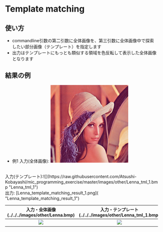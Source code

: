 # Template matching
## 使い方
* commandline引数の第二引数に全体画像を、第三引数に全体画像中で探索したい部分画像（テンプレート）を指定します
* 出力はテンプレートにもっとも類似する領域を色反転して表示した全体画像となります

## 結果の例
* 例1
入力(全体画像): ![Lenna.bmp](https://raw.githubusercontent.com/Atsushi-Kobayashi/mic_programming_exercise/master/images/other/Lenna.bmp "Lenna")
<br>
入力(テンプレート):![](https://raw.githubusercontent.com/Atsushi-Kobayashi/mic_programming_exercise/master/images/other/Lenna_tml_1.bmp "Lenna_tml_1")
<br>
出力: [Lenna_template_matching_result_1.png]( "Lenna_template_matching_result_1")
<br>

|入力・全体画像 (../../../images/other/Lenna.bmp)|入力・テンプレート (../../../images/other/Lenna_tml_1.bmp)|出力 (../../../images/results/Lenna_template_matching_1.png)|
|:---:|:---:|:---:|
|![](../../../images/other/Lenna.bmp)|![](../../../images/other/Lenna_tml_1.bmp)|![](../../../images/results/Lenna_template_matching_1.png)|
